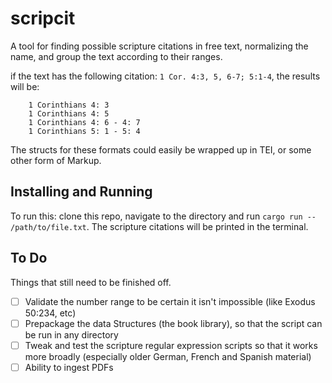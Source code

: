 # scripcit 

A tool for finding possible scripture citations in free text, normalizing the 
name, and group the text according to their ranges. 

if the text has the following citation: `1 Cor. 4:3, 5, 6-7; 5:1-4`, the results will be:

```
	1 Corinthians 4: 3
	1 Corinthians 4: 5
	1 Corinthians 4: 6 - 4: 7
	1 Corinthians 5: 1 - 5: 4
```

The structs for these formats could easily be wrapped up in TEI, or some other form of Markup.

## Installing and Running

To run this: clone this repo, navigate to the directory and run `cargo run -- /path/to/file.txt`.
The scripture citations will be printed in the terminal. 

## To Do 

Things that still need to be finished off.

- [ ] Validate the number range to be certain it isn't impossible (like Exodus 50:234, etc)
- [ ] Prepackage the data Structures (the book library), so that the script can be run in any directory 
- [ ] Tweak and test the scripture regular expression scripts so that it works more broadly (especially older German, French and Spanish material)
- [ ] Ability to ingest PDFs
